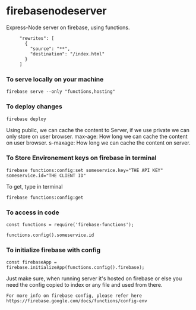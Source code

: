 # firebasenodeserver

Express-Node server on firebase, using functions.

```
     "rewrites": [
       {
         "source": "**",
         "destination": "/index.html"
       }
     ]
```

### To serve locally on your machine

```
firebase serve --only "functions,hosting"
```

### To deploy changes

```
firebase deploy
```

Using public, we can cache the content to Server, if we use private we can only store on user browser.
max-age: How long we can cache the content on user browser.
s-maxage: How long we can cache the content on server.

### To Store Environement keys on firebase in terminal

```
firebase functions:config:set someservice.key="THE API KEY" someservice.id="THE CLIENT ID"
```

To get, type in terminal

```
firebase functions:config:get
```

### To access in code

```
const functions = require('firebase-functions');

functions.config().someservice.id
```

### To initialize firebase with config

```
const firebaseApp = firebase.initializeApp(functions.config().firebase);
```

Just make sure, when running server it's hosted on firebase or else you need the config copied to index or any file and used from there.

    For more info on firebase config, please refer here https://firebase.google.com/docs/functions/config-env
